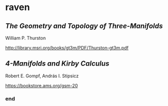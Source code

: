# raven

## _The Geometry and Topology of Three-Manifolds_

William P. Thurston

http://library.msri.org/books/gt3m/PDF/Thurston-gt3m.pdf


## _4-Manifolds and Kirby Calculus_

Robert E. Gompf, András I. Stipsicz

https://bookstore.ams.org/gsm-20


### end
